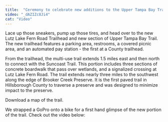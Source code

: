 ```yaml
---
title:  "Ceremony to celebrate new additions to the Upper Tampa Bay Trail"
video: "_dAZIZc8Ji4"
cat: "Video"
---
```


Lace up those sneakers, pump up those tires, and head over to the new Lutz Lake Fern Road Trailhead and new section of Upper Tampa Bay Trail. The new trailhead features a parking area, restrooms, a covered picnic area, and an automated pay station - the first at a County trailhead.

From the trailhead, the multi-use trail extends 1.5 miles east and then north to connect with the Suncoast Trail. This portion includes three sections of concrete boardwalk that pass over wetlands, and a signalized crossing at Lutz Lake Fern Road. The trail extends nearly three miles to the southwest along the edge of Brooker Creek Preserve. It is the first paved trail in Hillsborough County to traverse a preserve and was designed to minimize impact to the preserve.

Download a map of the trail.

We strapped a GoPro onto a bike for a first hand glimpse of the new portion of the trail. Check out the video below:
